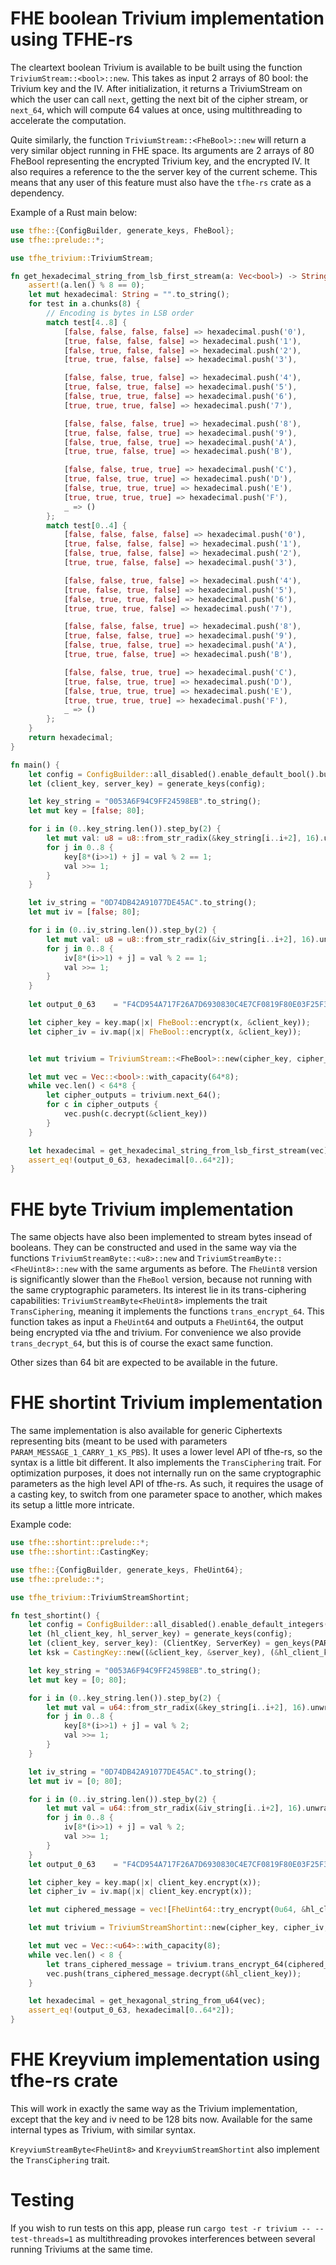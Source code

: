 # FHE boolean Trivium implementation using TFHE-rs

The cleartext boolean Trivium is available to be built using the function `TriviumStream::<bool>::new`. 
This takes as input 2 arrays of 80 bool: the Trivium key and the IV. After initialization, it returns a TriviumStream on 
which the user can call `next`, getting the next bit of the cipher stream, or `next_64`, which will compute 64 values at once,
using multithreading to accelerate the computation.


Quite similarly, the function `TriviumStream::<FheBool>::new` will return a very similar object running in FHE space. Its arguments are
2 arrays of 80 FheBool representing the encrypted Trivium key, and the encrypted IV. It also requires a reference to the the server key of the 
current scheme. This means that any user of this feature must also have the `tfhe-rs` crate as a dependency.


Example of a Rust main below:
```rust
use tfhe::{ConfigBuilder, generate_keys, FheBool};
use tfhe::prelude::*;

use tfhe_trivium::TriviumStream;

fn get_hexadecimal_string_from_lsb_first_stream(a: Vec<bool>) -> String {
	assert!(a.len() % 8 == 0);
	let mut hexadecimal: String = "".to_string();
	for test in a.chunks(8) {
		// Encoding is bytes in LSB order
		match test[4..8] {
			[false, false, false, false] => hexadecimal.push('0'),
			[true, false, false, false] => hexadecimal.push('1'),
			[false, true, false, false] => hexadecimal.push('2'),
			[true, true, false, false] => hexadecimal.push('3'),

			[false, false, true, false] => hexadecimal.push('4'),
			[true, false, true, false] => hexadecimal.push('5'),
			[false, true, true, false] => hexadecimal.push('6'),
			[true, true, true, false] => hexadecimal.push('7'),

			[false, false, false, true] => hexadecimal.push('8'),
			[true, false, false, true] => hexadecimal.push('9'),
			[false, true, false, true] => hexadecimal.push('A'),
			[true, true, false, true] => hexadecimal.push('B'),

			[false, false, true, true] => hexadecimal.push('C'),
			[true, false, true, true] => hexadecimal.push('D'),
			[false, true, true, true] => hexadecimal.push('E'),
			[true, true, true, true] => hexadecimal.push('F'),
			_ => ()
		};
		match test[0..4] {
			[false, false, false, false] => hexadecimal.push('0'),
			[true, false, false, false] => hexadecimal.push('1'),
			[false, true, false, false] => hexadecimal.push('2'),
			[true, true, false, false] => hexadecimal.push('3'),

			[false, false, true, false] => hexadecimal.push('4'),
			[true, false, true, false] => hexadecimal.push('5'),
			[false, true, true, false] => hexadecimal.push('6'),
			[true, true, true, false] => hexadecimal.push('7'),

			[false, false, false, true] => hexadecimal.push('8'),
			[true, false, false, true] => hexadecimal.push('9'),
			[false, true, false, true] => hexadecimal.push('A'),
			[true, true, false, true] => hexadecimal.push('B'),

			[false, false, true, true] => hexadecimal.push('C'),
			[true, false, true, true] => hexadecimal.push('D'),
			[false, true, true, true] => hexadecimal.push('E'),
			[true, true, true, true] => hexadecimal.push('F'),
			_ => ()
		};
	}
	return hexadecimal;
}

fn main() {
	let config = ConfigBuilder::all_disabled().enable_default_bool().build();
	let (client_key, server_key) = generate_keys(config);

	let key_string = "0053A6F94C9FF24598EB".to_string();
	let mut key = [false; 80];

	for i in (0..key_string.len()).step_by(2) {
		let mut val: u8 = u8::from_str_radix(&key_string[i..i+2], 16).unwrap();
		for j in 0..8 {
			key[8*(i>>1) + j] = val % 2 == 1;
			val >>= 1;
		}
	}

	let iv_string = "0D74DB42A91077DE45AC".to_string();
	let mut iv = [false; 80];

	for i in (0..iv_string.len()).step_by(2) {
		let mut val: u8 = u8::from_str_radix(&iv_string[i..i+2], 16).unwrap();
		for j in 0..8 {
			iv[8*(i>>1) + j] = val % 2 == 1;
			val >>= 1;
		}
	}
	
	let output_0_63    = "F4CD954A717F26A7D6930830C4E7CF0819F80E03F25F342C64ADC66ABA7F8A8E6EAA49F23632AE3CD41A7BD290A0132F81C6D4043B6E397D7388F3A03B5FE358".to_string();

	let cipher_key = key.map(|x| FheBool::encrypt(x, &client_key));
	let cipher_iv = iv.map(|x| FheBool::encrypt(x, &client_key));


	let mut trivium = TriviumStream::<FheBool>::new(cipher_key, cipher_iv, &server_key);

	let mut vec = Vec::<bool>::with_capacity(64*8);
	while vec.len() < 64*8 {
		let cipher_outputs = trivium.next_64();
		for c in cipher_outputs {
			vec.push(c.decrypt(&client_key))
		}
	}

	let hexadecimal = get_hexadecimal_string_from_lsb_first_stream(vec);
	assert_eq!(output_0_63, hexadecimal[0..64*2]);
}
```

# FHE byte Trivium implementation

The same objects have also been implemented to stream bytes insead of booleans. They can be constructed and used in the same way via the functions `TriviumStreamByte::<u8>::new` and 
`TriviumStreamByte::<FheUint8>::new` with the same arguments as before. The `FheUint8` version is significantly slower than the `FheBool` version, because not running 
with the same cryptographic parameters. Its interest lie in its trans-ciphering capabilities: `TriviumStreamByte<FheUint8>` implements the trait `TransCiphering`, 
meaning it implements the functions `trans_encrypt_64`. This function takes as input a `FheUint64` and outputs a `FheUint64`, the output being
encrypted via tfhe and trivium. For convenience we also provide `trans_decrypt_64`, but this is of course the exact same function.

Other sizes than 64 bit are expected to be available in the future.

# FHE shortint Trivium implementation

The same implementation is also available for generic Ciphertexts representing bits (meant to be used with parameters `PARAM_MESSAGE_1_CARRY_1_KS_PBS`). It uses a lower level API 
of tfhe-rs, so the syntax is a little bit different. It also implements the `TransCiphering` trait. For optimization purposes, it does not internally run on the same 
cryptographic parameters as the high level API of tfhe-rs. As such, it requires the usage of a casting key, to switch from one parameter space to another, which makes 
its setup a little more intricate.

Example code:
```rust
use tfhe::shortint::prelude::*;
use tfhe::shortint::CastingKey;

use tfhe::{ConfigBuilder, generate_keys, FheUint64};
use tfhe::prelude::*;

use tfhe_trivium::TriviumStreamShortint;

fn test_shortint() {
	let config = ConfigBuilder::all_disabled().enable_default_integers().build();
	let (hl_client_key, hl_server_key) = generate_keys(config);
	let (client_key, server_key): (ClientKey, ServerKey) = gen_keys(PARAM_MESSAGE_1_CARRY_1_KS_PBS);
	let ksk = CastingKey::new((&client_key, &server_key), (&hl_client_key, &hl_server_key));

	let key_string = "0053A6F94C9FF24598EB".to_string();
	let mut key = [0; 80];

	for i in (0..key_string.len()).step_by(2) {
		let mut val = u64::from_str_radix(&key_string[i..i+2], 16).unwrap();
		for j in 0..8 {
			key[8*(i>>1) + j] = val % 2;
			val >>= 1;
		}
	}

	let iv_string = "0D74DB42A91077DE45AC".to_string();
	let mut iv = [0; 80];

	for i in (0..iv_string.len()).step_by(2) {
		let mut val = u64::from_str_radix(&iv_string[i..i+2], 16).unwrap();
		for j in 0..8 {
			iv[8*(i>>1) + j] = val % 2;
			val >>= 1;
		}
	}
	let output_0_63    = "F4CD954A717F26A7D6930830C4E7CF0819F80E03F25F342C64ADC66ABA7F8A8E6EAA49F23632AE3CD41A7BD290A0132F81C6D4043B6E397D7388F3A03B5FE358".to_string();

	let cipher_key = key.map(|x| client_key.encrypt(x));
	let cipher_iv = iv.map(|x| client_key.encrypt(x));

	let mut ciphered_message = vec![FheUint64::try_encrypt(0u64, &hl_client_key).unwrap(); 9];

	let mut trivium = TriviumStreamShortint::new(cipher_key, cipher_iv, &server_key, &ksk);

	let mut vec = Vec::<u64>::with_capacity(8);
	while vec.len() < 8 {
		let trans_ciphered_message = trivium.trans_encrypt_64(ciphered_message.pop().unwrap(), &hl_server_key);
		vec.push(trans_ciphered_message.decrypt(&hl_client_key));
	}

	let hexadecimal = get_hexagonal_string_from_u64(vec);
	assert_eq!(output_0_63, hexadecimal[0..64*2]);
}
```

# FHE Kreyvium implementation using tfhe-rs crate

This will work in exactly the same way as the Trivium implementation, except that the key and iv need to be 128 bits now. Available for the same internal types as Trivium, with similar syntax.

`KreyviumStreamByte<FheUint8>` and `KreyviumStreamShortint` also implement the `TransCiphering` trait.

# Testing

If you wish to run tests on this app, please run `cargo test -r trivium -- --test-threads=1` as multithreading provokes interferences between several running 
Triviums at the same time.
